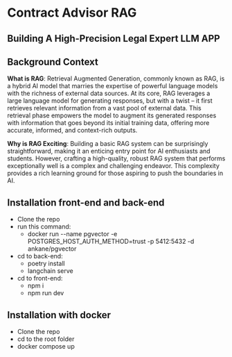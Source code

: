 # Contract Advisor RAG

## Building A High-Precision Legal Expert LLM APP

## Background Context

**What is RAG**: Retrieval Augmented Generation, commonly known as RAG, is a hybrid AI model that marries the expertise of powerful language models with the richness of external data sources. At its core, RAG leverages a large language model for generating responses, but with a twist – it first retrieves relevant information from a vast pool of external data. This retrieval phase empowers the model to augment its generated responses with information that goes beyond its initial training data, offering more accurate, informed, and context-rich outputs.

**Why is RAG Exciting**: Building a basic RAG system can be surprisingly straightforward, making it an enticing entry point for AI enthusiasts and students. However, crafting a high-quality, robust RAG system that performs exceptionally well is a complex and challenging endeavor. This complexity provides a rich learning ground for those aspiring to push the boundaries in AI.

## Installation front-end and back-end
* Clone the repo
* run this command:
  * docker run --name pgvector -e POSTGRES_HOST_AUTH_METHOD=trust -p 5412:5432 -d ankane/pgvector
* cd to back-end:
  * poetry install
  * langchain serve
* cd to front-end:
  * npm i
  * npm run dev

## Installation with docker
* Clone the repo 
* cd to the root folder
* docker compose up

